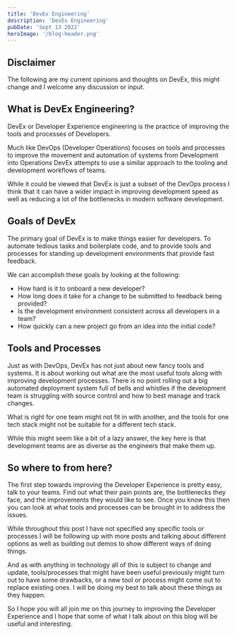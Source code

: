 ```yaml
---
title: 'DevEx Engineering'
description: 'DevEx Engineering'
pubDate: 'Sept 13 2022'
heroImage: '/blog-header.png'
---
```


## Disclaimer

The following are my current opinions and thoughts on DevEx, this might change and I welcome any discussion or input.

## What is DevEx Engineering?

DevEx or Developer Experience engineering is the practice of improving the tools and processes of Developers.

Much like DevOps (Developer Operations) focuses on tools and processes to improve the movement and automation of systems from Development into Operations DevEx attempts to use a similar approach to the tooling and development workflows of teams.

While it could be viewed that DevEx is just a subset of the DevOps process I think that it can have a wider impact in improving development speed as well as reducing a lot of the bottlenecks in modern software development.

## Goals of DevEx

The primary goal of DevEx is to make things easier for developers. To automate tedious tasks and boilerplate code, and to provide tools and processes for standing up development environments that provide fast feedback.

We can accomplish these goals by looking at the following:

- How hard is it to onboard a new developer?
- How long does it take for a change to be submitted to feedback being provided?
- Is the development environment consistent across all developers in a team?
- How quickly can a new project go from an idea into the initial code?

## Tools and Processes

Just as with DevOps, DevEx has not just about new fancy tools and systems. It is about working out what are the most useful tools along with improving development processes. There is no point rolling out a big automated deployment system full of bells and whistles if the development team is struggling with source control and how to best manage and track changes.

What is right for one team might not fit in with another, and the tools for one tech stack might not be suitable for a different tech stack.

While this might seem like a bit of a lazy answer, the key here is that development teams are as diverse as the engineers that make them up.

## So where to from here?

The first step towards improving the Developer Experience is pretty easy, talk to your teams. Find out what their pain points are, the bottlenecks they face, and the improvements they would like to see. Once you know this then you can look at what tools and processes can be brought in to address the issues.

While throughout this post I have not specified any specific tools or processes I will be following up with more posts and talking about different options as well as building out demos to show different ways of doing things.

And as with anything in technology all of this is subject to change and update, tools/processes that might have been useful previously might turn out to have some drawbacks, or a new tool or process might come out to replace existing ones. I will be doing my best to talk about these things as they happen.

So I hope you will all join me on this journey to improving the Developer Experience and I hope that some of what I talk about on this blog will be useful and interesting.
